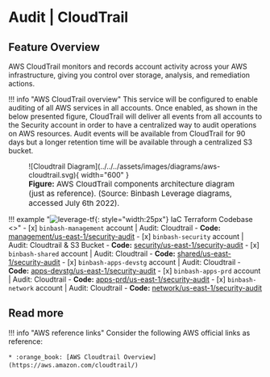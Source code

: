 # Audit | CloudTrail

## Feature Overview 

AWS CloudTrail monitors and records account activity across your AWS infrastructure, 
giving you control over storage, analysis, and remediation actions.

!!! info "AWS CloudTrail overview"
    This service will be configured to enable auditing of all AWS services in all accounts.
    Once enabled, as shown in the below presented figure, CloudTrail will deliver all events 
    from all accounts to the Security account in order to have a centralized way to audit 
    operations on AWS resources.
    Audit events will be available from CloudTrail for 90 days but a longer retention 
    time will be available through a centralized S3 bucket.

<figure markdown>
  ![Cloudtrail Diagram](../../../assets/images/diagrams/aws-cloudtrail.svg){ width="600" }
    <figcaption style="font-size:15px">
    <b>Figure:</b> AWS CloudTrail components architecture diagram (just as reference).
    (Source: Binbash Leverage diagrams, accessed July 6th 2022).
    </figcaption>
</figure>

!!! example "![leverage-tf](../../../assets/images/logos/terraform.png "Terraform"){: style="width:25px"} IaC Terraform Codebase <>"
    - [x] `binbash-management` account | Audit: Cloudtrail
        - **Code:** [management/us-east-1/security-audit](https://github.com/binbashar/le-tf-infra-aws/tree/master/management/us-east-1/security-audit)
    - [x] `binbash-security` account | Audit: Cloudtrail & S3 Bucket
        - **Code:** [security/us-east-1/security-audit](https://github.com/binbashar/le-tf-infra-aws/tree/master/security/us-east-1/security-audit)
    - [x] `binbash-shared` account | Audit: Cloudtrail
        - **Code:** [shared/us-east-1/security-audit](https://github.com/binbashar/le-tf-infra-aws/tree/master/shared/us-east-1/security-audit)
    - [x] `binbash-apps-devstg` account | Audit: Cloudtrail
        - **Code:** [apps-devstg/us-east-1/security-audit](https://github.com/binbashar/le-tf-infra-aws/tree/master/apps-devstg/us-east-1/security-audit)
    - [x] `binbash-apps-prd` account | Audit: Cloudtrail
        - **Code:** [apps-prd/us-east-1/security-audit](https://github.com/binbashar/le-tf-infra-aws/tree/master/apps-prd/us-east-1/security-audit)
    - [x] `binbash-network` account | Audit: Cloudtrail
        - **Code:** [network/us-east-1/security-audit](https://github.com/binbashar/le-tf-infra-aws/tree/master/network/us-east-1/security-audit)

## Read more

!!! info "AWS reference links"
    Consider the following AWS official links as reference:
    
    * :orange_book: [AWS Cloudtrail Overview](https://aws.amazon.com/cloudtrail/)
